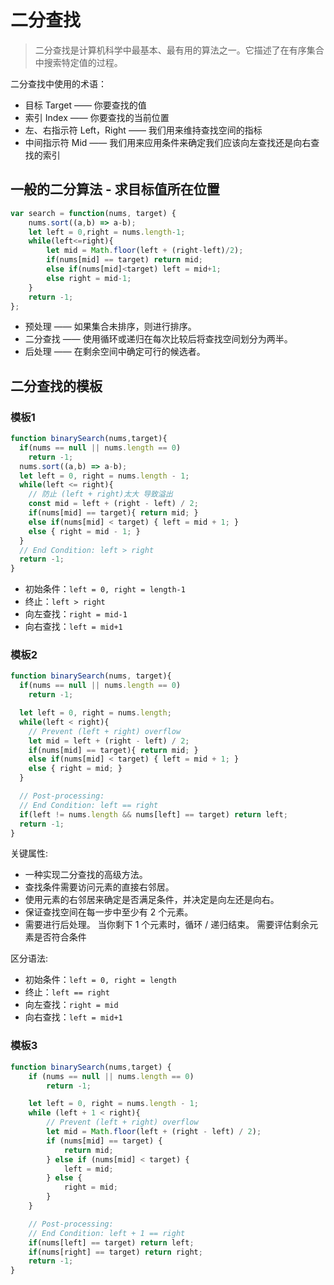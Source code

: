# 二分查找

> 二分查找是计算机科学中最基本、最有用的算法之一。它描述了在有序集合中搜索特定值的过程。

二分查找中使用的术语：
- 目标 Target —— 你要查找的值
- 索引 Index —— 你要查找的当前位置
- 左、右指示符 Left，Right —— 我们用来维持查找空间的指标
- 中间指示符 Mid —— 我们用来应用条件来确定我们应该向左查找还是向右查找的索引

## 一般的二分算法 - 求目标值所在位置
```javascript
var search = function(nums, target) {
    nums.sort((a,b) => a-b);
    let left = 0,right = nums.length-1;
    while(left<=right){
        let mid = Math.floor(left + (right-left)/2);
        if(nums[mid] == target) return mid;
        else if(nums[mid]<target) left = mid+1;
        else right = mid-1;
    }
    return -1;
};
```
+ 预处理 —— 如果集合未排序，则进行排序。
+ 二分查找 —— 使用循环或递归在每次比较后将查找空间划分为两半。
+ 后处理 —— 在剩余空间中确定可行的候选者。

## 二分查找的模板
### 模板1
```js
function binarySearch(nums,target){
  if(nums == null || nums.length == 0)
    return -1;
  nums.sort((a,b) => a-b);
  let left = 0, right = nums.length - 1;
  while(left <= right){
    // 防止 (left + right)太大 导致溢出
    const mid = left + (right - left) / 2;
    if(nums[mid] == target){ return mid; }
    else if(nums[mid] < target) { left = mid + 1; }
    else { right = mid - 1; }
  }
  // End Condition: left > right
  return -1;
}
```

* 初始条件：`left = 0, right = length-1`
* 终止：`left > right`
* 向左查找：`right = mid-1`
* 向右查找：`left = mid+1`

### 模板2
```js
function binarySearch(nums, target){
  if(nums == null || nums.length == 0)
    return -1;

  let left = 0, right = nums.length;
  while(left < right){
    // Prevent (left + right) overflow
    let mid = left + (right - left) / 2;
    if(nums[mid] == target){ return mid; }
    else if(nums[mid] < target) { left = mid + 1; }
    else { right = mid; }
  }

  // Post-processing:
  // End Condition: left == right
  if(left != nums.length && nums[left] == target) return left;
  return -1;
}
```
关键属性: 
- 一种实现二分查找的高级方法。
- 查找条件需要访问元素的直接右邻居。
- 使用元素的右邻居来确定是否满足条件，并决定是向左还是向右。
- 保证查找空间在每一步中至少有 2 个元素。
- 需要进行后处理。 当你剩下 1 个元素时，循环 / 递归结束。 需要评估剩余元素是否符合条件

区分语法: 
- 初始条件：`left = 0, right = length`
- 终止：`left == right`
- 向左查找：`right = mid`
- 向右查找：`left = mid+1`

### 模板3

```javascript
function binarySearch(nums,target) {
    if (nums == null || nums.length == 0)
        return -1;

    let left = 0, right = nums.length - 1;
    while (left + 1 < right){
        // Prevent (left + right) overflow
        let mid = Math.floor(left + (right - left) / 2);
        if (nums[mid] == target) {
            return mid;
        } else if (nums[mid] < target) {
            left = mid;
        } else {
            right = mid;
        }
    }

    // Post-processing:
    // End Condition: left + 1 == right
    if(nums[left] == target) return left;
    if(nums[right] == target) return right;
    return -1;
}
```


